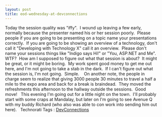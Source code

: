 ```yaml
---
layout: post
title: eod-wednesday-at-devconnections
---
```

Today the session quality was "iffy".  I wound up leaving a few early,
normally because the presenter named his or her session poorly.  Please
people if you are going to be presenting on a topic name your
presentations correctly.  If you are going to be showing an overview of
a technology, don't call it "Developing with Technology X" call it an
overview.  Please don't name your sessions things like "Indigo says Hi!"
or "You, ASP.NET and Me".  WTF?  How am I supposed to figure out what
that session is about?  It might be great, or it might be boring.  My
work spent good money to get me out here, and I'm not going to take a
stab in the dark.  If I can't figure out what the session is, I'm not
going.  Simple. 
 
On another note, the people in charge seem to realize that giving 3000
people 30 minutes to travel a half a mile to the expo area and back for
a break is braindead.  They moved the refreshments this afternoon to the
hallway outside the sessions.  Good move!
 
This evening I'm going out for a little night on the town.  I'll
probably start with some craps at Mandalay, but later on I'm going to
see Avenue Q with my buddy Richard (who also was able to con work into
sending him out here).
 
Technorati Tags :
[DevConnections](http://technorati.com/tag/DevConnections)
